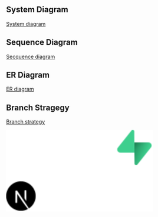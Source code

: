 ## System Diagram
[System diagram](./system-diagram.md)

## Sequence Diagram
[Secquence diagram](./sequence-diagram.md)

## ER Diagram
[ER diagram](./ER-diagram.md)

## Branch Stragegy
[Branch strategy](./branch-strategy.md)


![](./development-flow.drawio.svg)